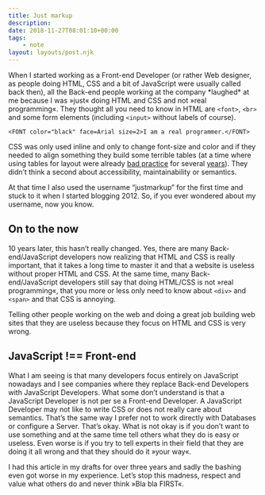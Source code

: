 ```yaml
---
title: Just markup
description: 
date: 2018-11-27T08:01:10+00:00
tags:
    - note
layout: layouts/post.njk
---
```


When I started working as a Front-end Developer (or rather Web designer, as people doing HTML, CSS and a bit of JavaScript were usually called back then), all the Back-end people working at the company \*laughed\* at me because I was »just« doing HTML and CSS and not »real programming«. They thought all you need to know in HTML are `<font>`, `<br>` and some form elements (including `<input>` without labels of course).

    <FONT color="black" face=Arial size=2>I am a real programmer.</FONT>

CSS was only used inline and only to change font-size and color and if they needed to align something they build some terrible tables (at a time where using tables for layout were already [bad practice](http://alistapart.com/article/practicalcss) for several [years](http://www.pixy.cz/blogg/clanky/css-3col-layout/)). They didn’t think a second about accessibility, maintainability or semantics.

At that time I also used the username “justmarkup” for the first time and stuck to it when I started blogging 2012. So, if you ever wondered about my username, now you know.

On to the now
-------------

10 years later, this hasn’t really changed. Yes, there are many Back-end/JavaScript developers now realizing that HTML and CSS is really important, that it takes a long time to master it and that a website is useless without proper HTML and CSS. At the same time, many Back-end/JavaScript developers still say that doing HTML/CSS is not »real programming«, that you more or less only need to know about `<div>` and `<span>` and that CSS is annoying.

Telling other people working on the web and doing a great job building web sites that they are useless because they focus on HTML and CSS is very wrong.

JavaScript !== Front-end
------------------------

What I am seeing is that many developers focus entirely on JavaScript nowadays and I see companies where they replace Back-end Developers with JavaScript Developers. What some don’t understand is that a JavaScript Developer is not per se a Front-end Developer. A JavaScript Developer may not like to write CSS or does not really care about semantics. That’s the same way I prefer not to work directly with Databases or configure a Server. That’s okay. What is not okay is if you don’t want to use something and at the same time tell others what they do is easy or useless. Even worse is if you try to tell experts in their field that they are doing it all wrong and that they should do it »your way«.

I had this article in my drafts for over three years and sadly the bashing even got worse in my experience. Let’s stop this madness, respect and value what others do and never think »Bla bla FIRST«.